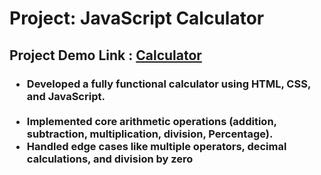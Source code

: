 <h1>Project: JavaScript Calculator</h1>
<h2>
  Project Demo Link : <a href="https://calculator-psi-teal.vercel.app/">Calculator</a>
</h2>
<h3>
  <ul>
    <li>Developed a fully functional calculator using HTML, CSS, and JavaScript.</li><br>
    <li>Implemented core arithmetic operations (addition, subtraction, multiplication, division, Percentage).</li>
    <li>Handled edge cases like multiple operators, decimal calculations, and division by zero</li>
  </ul>
</h3>

